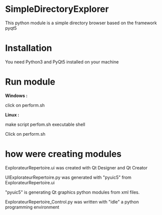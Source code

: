 # SimpleDirectoryExplorer
This python module is a simple directory browser based on the framework pyqt5

# Installation

You need Python3 and PyQt5 installed on your machine


# Run module
**Windows :**

click on perform.sh

**Linux :**

make script perfom.sh executable shell 

Click on perform.sh

# how were creating modules

ExplorateurRepertoire.ui was created with Qt Designer and Qt Creator

UIExplorateurRepertoire.py was generated with "pyuic5" from ExplorateurRepertoire.ui

"pyuic5" is generating Qt graphics python modules from xml files. 

ExplorateurRepertoire_Control.py was written with "idle" a python programming environment
